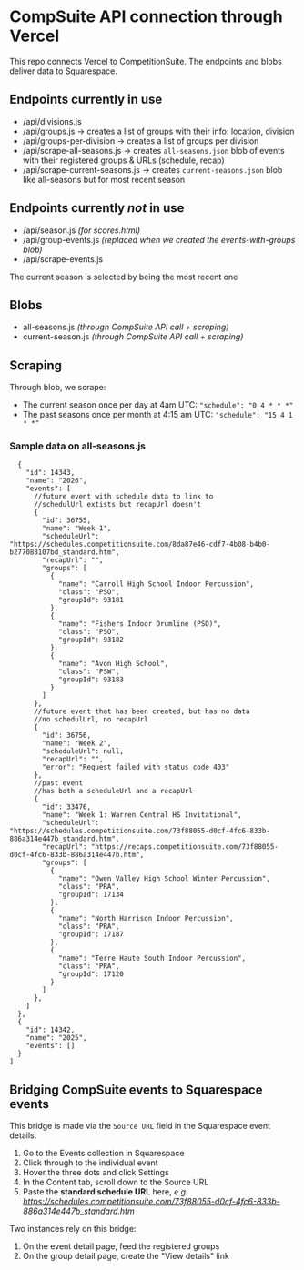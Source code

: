 # CompSuite API connection through Vercel
This repo connects Vercel to CompetitionSuite. The endpoints and blobs deliver data to Squarespace.

## Endpoints currently in use
* /api/divisions.js
* /api/groups.js → creates a list of groups with their info: location, division
* /api/groups-per-division → creates a list of groups per division
* /api/scrape-all-seasons.js → creates `all-seasons.json` blob of events with their registered groups & URLs (schedule, recap)
* /api/scrape-current-seasons.js → creates `current-seasons.json` blob like all-seasons but for most recent season


## Endpoints currently _not_ in use
* /api/season.js _(for scores.html)_
* /api/group-events.js _(replaced when we created the events-with-groups blob)_
* /api/scrape-events.js

The current season is selected by being the most recent one

## Blobs
* all-seasons.js _(through CompSuite API call + scraping)_
* current-season.js _(through CompSuite API call + scraping)_

## Scraping
Through blob, we scrape:
* The current season once per day at 4am UTC: `"schedule": "0 4 * * *"`
* The past seasons once per month at 4:15 am UTC: `"schedule": "15 4 1 * *"`

### Sample data on all-seasons.js
```[
  {
    "id": 14343,
    "name": "2026",
    "events": [
      //future event with schedule data to link to
      //schedulUrl extists but recapUrl doesn't
      {
        "id": 36755,
        "name": "Week 1",
        "scheduleUrl": "https://schedules.competitionsuite.com/8da87e46-cdf7-4b08-b4b0-b277088107bd_standard.htm",
        "recapUrl": "",
        "groups": [
          {
            "name": "Carroll High School Indoor Percussion",
            "class": "PSO",
            "groupId": 93181
          },
          {
            "name": "Fishers Indoor Drumline (PSO)",
            "class": "PSO",
            "groupId": 93182
          },
          {
            "name": "Avon High School",
            "class": "PSW",
            "groupId": 93183
          }
        ]
      },
      //future event that has been created, but has no data
      //no schedulUrl, no recapUrl
      {
        "id": 36756,
        "name": "Week 2",
        "scheduleUrl": null,
        "recapUrl": "",
        "error": "Request failed with status code 403"
      },
      //past event
      //has both a scheduleUrl and a recapUrl
      {
        "id": 33476,
        "name": "Week 1: Warren Central HS Invitational",
        "scheduleUrl": "https://schedules.competitionsuite.com/73f88055-d0cf-4fc6-833b-886a314e447b_standard.htm",
        "recapUrl": "https://recaps.competitionsuite.com/73f88055-d0cf-4fc6-833b-886a314e447b.htm",
        "groups": [
          {
            "name": "Owen Valley High School Winter Percussion",
            "class": "PRA",
            "groupId": 17134
          },
          {
            "name": "North Harrison Indoor Percussion",
            "class": "PRA",
            "groupId": 17187
          },
          {
            "name": "Terre Haute South Indoor Percussion",
            "class": "PRA",
            "groupId": 17120
          }
        ]
      },
    ]
  },
  {
    "id": 14342,
    "name": "2025",
    "events": []
  }
]
```

## Bridging CompSuite events to Squarespace events
This bridge is made via the `Source URL` field in the Squarespace event details.
1. Go to the Events collection in Squarespace
2. Click through to the individual event
3. Hover the three dots and click Settings
4. In the Content tab, scroll down to the Source URL 
5. Paste the __standard schedule URL__ here, _e.g. https://schedules.competitionsuite.com/73f88055-d0cf-4fc6-833b-886a314e447b_standard.htm_

Two instances rely on this bridge:
1. On the event detail page, feed the registered groups
2. On the group detail page, create the "View details" link
